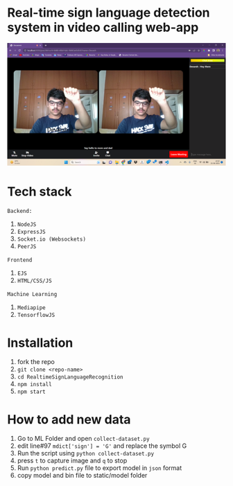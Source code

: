 # Real-time sign language detection system in video calling web-app

![Alt text](https://github.com/devarsh-mavani-19/RealtimeSignLanguageRecognition/blob/master/image.png?raw=true)

# Tech stack
`Backend:`
1. `NodeJS`
2. `ExpressJS`
3. `Socket.io (Websockets)`
4. `PeerJS`

`Frontend`
1. `EJS`
2. `HTML/CSS/JS`

`Machine Learning`
1. `Mediapipe`
2. `TensorflowJS`

# Installation
1. fork the repo
2. `git clone <repo-name>`
3. `cd RealtimeSignLanguageRecognition`
4. `npm install`
5. `npm start`


# How to add new data
1. Go to ML Folder and open `collect-dataset.py`
2. edit line#97 `mdict['sign'] = 'G'` and replace the symbol G
3. Run the script using `python collect-dataset.py`
4. press `t` to capture image and `q` to stop
5. Run `python predict.py` file to export model in `json` format
6. copy model and bin file to static/model folder
